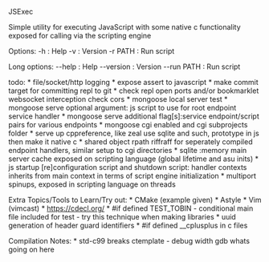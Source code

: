 JSExec

Simple utility for executing JavaScript with some native c functionality exposed for calling via
the scripting engine

Options:
 -h      : Help
 -v      : Version
 -r PATH : Run script

Long options:
 --help     : Help
 --version  : Version
 --run PATH : Run script

todo:
	* file/socket/http logging
	* expose assert to javascript
	* make commit target for committing repl to git
	* check repl open ports and/or bookmarklet websocket interception check cors
	* mongoose local server test
	* mongoose serve optional argument: js script to use for root endpoint service handler
	* mongoose serve additional flag[s]:service endpoint/script pairs for various endpoints
	* mongoose cgi enabled and cgi subprojects folder
	* serve up cppreference, like zeal
	  use sqlite and such, prototype in js then make it native c
	* shared object rpath riffraff for seperately compiled endpoint handlers, similar setup to cgi directories
	* sqlite :memory main server cache exposed on scripting language (global lifetime and asu inits)
	* js startup [re]configuration script and shutdown script: handler contexts inherits from main context
          in terms of script engine initialization
	* multiport spinups, exposed in scripting language on threads

Extra Topics/Tools to Learn/Try out:
	* CMake (example given)
	* Astyle
	* Vim (vimcast)
	* https://cdecl.org/
	* #if defined TEST_TOBIN - conditional main file included for test - try this technique when making libraries
	* uuid generation of header guard identifiers
	* #if defined __cplusplus in c files

Compilation Notes:
	* std-c99 breaks ctemplate - debug width gdb whats going on here
